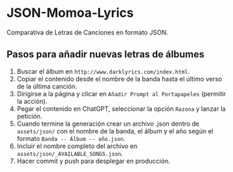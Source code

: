 # JSON-Momoa-Lyrics
Comparativa de Letras de Canciones en formato JSON.

## Pasos para añadir nuevas letras de álbumes

1) Buscar el álbum en `http://www.darklyrics.com/index.html`.
2) Copiar el contenido desde el nombre de la banda hasta el último verso de la última canción.
3) Dirigirse a la página y clicar en `Añadir Prompt al Portapapeles` (permitir la acción).
4) Pegar el contenido en ChatGPT, seleccionar la opción `Razona` y lanzar la petición.
5) Cuando termine la generación crear un archivo .json dentro de `assets/json/` con el nombre de la banda, el álbum y el año según el formato `Banda -- Álbum -- año.json`.
6) Incluir el nombre completo del archivo en `assets/json/_AVAILABLE_SONGS.json`.
7) Hacer commit y push para desplegar en producción.